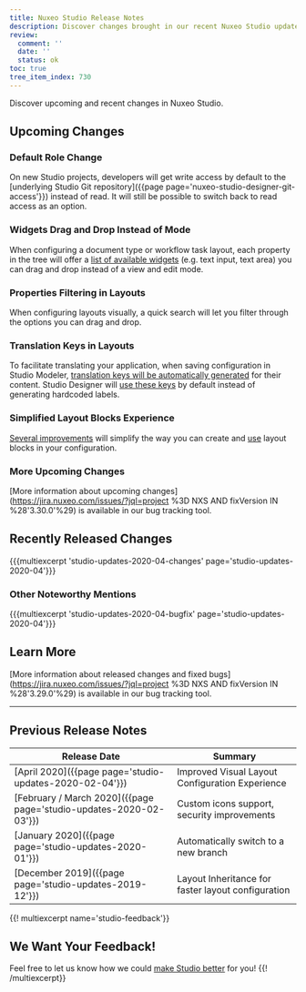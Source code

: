 ```yaml
---
title: Nuxeo Studio Release Notes
description: Discover changes brought in our recent Nuxeo Studio updates.
review:
  comment: ''
  date: ''
  status: ok
toc: true
tree_item_index: 730
---
```


Discover upcoming and recent changes in Nuxeo Studio.

## Upcoming Changes

### Default Role Change
On new Studio projects, developers will get write access by default to the [underlying Studio Git repository]({{page page='nuxeo-studio-designer-git-access'}}) instead of read. It will still be possible to switch back to read access as an option.

### Widgets Drag and Drop Instead of Mode
When configuring a document type or workflow task layout, each property in the tree will offer a <a href="https://jira.nuxeo.com/browse/NXS-5775" target="_blank">list of available widgets</a> (e.g. text input, text area) you can drag and drop instead of a view and edit mode.

### Properties Filtering in Layouts
When configuring layouts visually, a quick search will let you filter through the options you can drag and drop.

### Translation Keys in Layouts
To facilitate translating your application, when saving configuration in Studio Modeler, <a href="https://jira.nuxeo.com/browse/NXS-5826" target="_blank">translation keys will be automatically generated</a> for their content. Studio Designer will <a href="https://jira.nuxeo.com/browse/NXS-5827" target="_blank">use these keys</a> by default instead of generating hardcoded labels.

### Simplified Layout Blocks Experience
<a href="https://jira.nuxeo.com/browse/NXS-5836" target="_blank">Several improvements</a> will simplify the way you can create and <a href="https://jira.nuxeo.com/browse/NXS-5778" target="_blank">use</a> layout blocks in your configuration.

### More Upcoming Changes

[More information about upcoming changes](https://jira.nuxeo.com/issues/?jql=project %3D NXS AND fixVersion IN %28'3.30.0'%29) is available in our bug tracking tool.

## Recently Released Changes

{{{multiexcerpt 'studio-updates-2020-04-changes' page='studio-updates-2020-04'}}}

### Other Noteworthy Mentions

{{{multiexcerpt 'studio-updates-2020-04-bugfix' page='studio-updates-2020-04'}}}

## Learn More
[More information about released changes and fixed bugs](https://jira.nuxeo.com/issues/?jql=project %3D NXS AND fixVersion IN %28'3.29.0'%29) is available in our bug tracking tool.

---

## Previous Release Notes

| &nbsp;Release&nbsp;Date&nbsp;                                          | Summary                                                                                                                                                                                                                |
| ----------------------------------------------------------- | ---------------------------------------------------------------------------------------------------------------------------------------------------------------------------------------------------------------------- |
| [April 2020]({{page page='studio-updates-2020-02-04'}})     | Improved Visual Layout Configuration Experience |
| [February / March 2020]({{page page='studio-updates-2020-02-03'}})     | Custom icons support, security improvements |
| [January 2020]({{page page='studio-updates-2020-01'}})     | Automatically switch to a new branch |
| [December 2019]({{page page='studio-updates-2019-12'}})     | Layout Inheritance for faster layout configuration |

{{! multiexcerpt name='studio-feedback'}}
## We Want Your Feedback!

Feel free to let us know how we could [make Studio better](https://portal.prodpad.com/eb062eda-6d54-11e7-8513-22000a2145da) for you!
{{! /multiexcerpt}}
